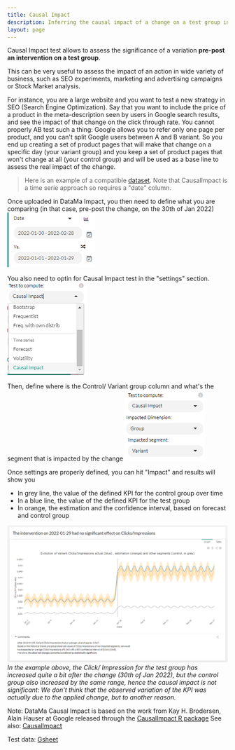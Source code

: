 ```yaml
---
title: Causal Impact
description: Inferring the causal impact of a change on a test group in a time serie
layout: page
---
```

Causal Impact test allows to assess the significance of a variation **pre-post an intervention on a test group**.

This can be very useful to assess the impact of an action in wide variety of business, such as SEO experiments, marketing and advertising campaigns or Stock Market analysis.

For instance, you are a large website and you want to test a new strategy in SEO (Search Engine Optimization). Say that you want to include the price of a product in the meta-description seen by users in Google search results, and see the impact of that change on the click through rate. You cannot properly AB test such a thing: Google allows you to refer only one page per product, and you can't split Google users between A and B variant. So you end up creating a set of product pages that will make that change on a specific day (your variant group) and you keep a set of product pages that won't change at all (your control group) and will be used as a base line to assess the real impact of the change.

> Here is an example of a compatible [dataset](https://docs.google.com/spreadsheets/d/1bNEeqm5CfpPmYPr_t4ff1xcJkSBKoVvwJd4vKB0sDzs/edit#gid=365429622). Note that CausalImpact is a time serie approach so requires a "date" column.

Once uploaded in DataMa Impact, you then need to define what you are comparing (in that case, pre-post the change, on the 30th of Jan 2022)
![Comparison Defiition](images/CI_StartEnd_Definition.png)

You also need to optin for Causal Impact test in the "settings" section.
![Causal Impact test](images/Causal_Impact.png)

Then, define where is the Control/ Variant group column and what's the segment that is impacted by the change
![Causal Impact settings](images/CI_Impacted_Dimension.png)

Once settings are properly defined, you can hit "Impact" and results will show you
  * In grey line, the value of the defined KPI for the control group over time
  * In a blue line, the value of the defined KPI for the test group
  * In orange, the estimation and the confidence interval, based on forecast and control group

![Causal Impact test](images/Causal_Impact_results.png)
_In the example above, the Click/ Impression for the test group has increased quite a bit after the change (30th of Jan 2022), but the control group also increased by the same range, hence the causal impact is not significant: We don't think that the observed variation of the KPI was actually due to the applied change, but to another reason._

Note: DataMa Causal Impact is based on the work from Kay H. Brodersen, Alain Hauser at Google released through the [CausalImpact R package](https://google.github.io/CausalImpact/CausalImpact.html)
See also: [CausalImpact](https://research.google/pubs/pub41854/)

Test data: [Gsheet](https://docs.google.com/spreadsheets/d/1bNEeqm5CfpPmYPr_t4ff1xcJkSBKoVvwJd4vKB0sDzs/edit#gid=365429622)
